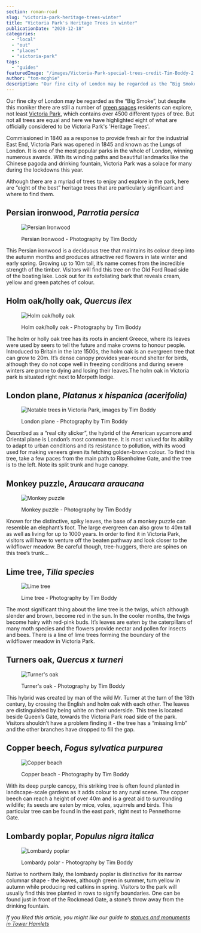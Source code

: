 ```yaml
---
section: roman-road
slug: "victoria-park-heritage-trees-winter"
title: "Victoria Park's Heritage Trees in winter"
publicationDate: "2020-12-18"
categories: 
  - "local"
  - "out"
  - "places"
  - "victoria-park"
tags: 
  - "guides"
featuredImage: "/images/Victoria-Park-special-trees-credit-Tim-Boddy-2.jpg"
author: "tom-mcghie"
description: "Our fine city of London may be regarded as the “Big Smoke”, but despite this moniker there are still a number of green spaces residents can explore. Here are “eight of the best” trees which are particularly significant and where to find them."
---
```


Our fine city of London may be regarded as the “Big Smoke”, but despite this moniker there are still a number of [green spaces](https://romanroadlondon.com/mile-end-park-history/) residents can explore, not least [Victoria Park](https://romanroadlondon.com/aerial-photography-victoria-park-matt-payne/), which contains over 4500 different types of tree. But not all trees are equal and here we have highlighted eight of what are officially considered to be Victoria Park's 'Heritage Trees'.

Commissioned in 1840 as a response to provide fresh air for the industrial East End, Victoria Park was opened in 1845 and known as the Lungs of London. It is one of the most popular parks in the whole of London, winning numerous awards. With its winding paths and beautiful landmarks like the Chinese pagoda and drinking fountain, Victoria Park was a solace for many during the lockdowns this year.

Although there are a myriad of trees to enjoy and explore in the park, here are “eight of the best” heritage trees that are particularly significant and where to find them.

## Persian ironwood, _Parrotia persica_

<figure>

![Persian Ironwood](/images/Victoria-Park-special-trees-credit-Tim-Boddy-1-1024x683.jpg)

<figcaption>

Persian Ironwood - Photography by Tim Boddy

</figcaption>

</figure>

This Persian ironwood is a deciduous tree that maintains its colour deep into the autumn months and produces attractive red flowers in late winter and early spring. Growing up to 10m tall, it’s name comes from the incredible strength of the timber. Visitors will find this tree on the Old Ford Road side of the boating lake. Look out for its exfoliating bark that reveals cream, yellow and green patches of colour. 

## Holm oak/holly oak, _Quercus ilex_

<figure>

![Holm oak/holly oak](/images/Victoria-Park-special-trees-credit-Tim-Boddy-2-1024x683.jpg)

<figcaption>

Holm oak/holly oak - Photography by Tim Boddy

</figcaption>

</figure>

The holm or holly oak tree has its roots in ancient Greece, where its leaves were used by seers to tell the future and make crowns to honour people. Introduced to Britain in the late 1500s, the holm oak is an evergreen tree that can grow to 20m. It’s dense canopy provides year-round shelter for birds, although they do not cope well in freezing conditions and during severe winters are prone to dying and losing their leaves.The holm oak in Victoria park is situated right next to Morpeth lodge.  

## London plane, _Platanus x hispanica (acerifolia)_

<figure>

![Notable trees in Victoria Park, images by Tim Boddy](/images/Victoria-Park-special-trees-credit-Tim-Boddy-3-1024x683.jpg)

<figcaption>

London plane - Photography by Tim Boddy

</figcaption>

</figure>

Described as a “real city slicker”, the hybrid of the American sycamore and Oriental plane is London’s most common tree. It is most valued for its ability to adapt to urban conditions and its resistance to pollution, with its wood used for making veneers given its fetching golden-brown colour. To find this tree, take a few paces from the main path to Risenholme Gate, and the tree is to the left. Note its split trunk and huge canopy. 

## Monkey puzzle, _Araucara araucana_

<figure>

![Monkey puzzle](/images/Victoria-Park-special-trees-credit-Tim-Boddy-4-1024x683.jpg)

<figcaption>

Monkey puzzle - Photography by Tim Boddy

</figcaption>

</figure>

Known for the distinctive, spiky leaves, the base of a monkey puzzle can resemble an elephant’s foot. The large evergreen can also grow to 40m tall as well as living for up to 1000 years. In order to find it in Victoria Park, visitors will have to venture off the beaten pathway and look closer to the wildflower meadow. Be careful though, tree-huggers, there are spines on this tree’s trunk...

## Lime tree, _Tilia species_ 

<figure>

![Lime tree](/images/Victoria-Park-special-trees-credit-Tim-Boddy-5-1024x683.jpg)

<figcaption>

Lime tree - Photography by Tim Boddy

</figcaption>

</figure>

The most significant thing about the lime tree is the twigs, which although slender and brown, become red in the sun. In the cooler months, the twigs become hairy with red-pink buds. It’s leaves are eaten by the caterpillars of many moth species and the flowers provide nectar and pollen for insects and bees. There is a line of lime trees forming the boundary of the wildflower meadow in Victoria Park.  

## Turners oak, _Quercus x turneri_

<figure>

![Turner's oak](/images/Victoria-Park-special-trees-credit-Tim-Boddy-6-1024x683.jpg)

<figcaption>

Turner's oak - Photography by Tim Boddy

</figcaption>

</figure>

This hybrid was created by man of the wild Mr. Turner at the turn of the 18th century, by crossing the English and holm oak with each other. The leaves are distinguished by being white on their underside. This tree is located beside Queen’s Gate, towards the Victoria Park road side of the park. Visitors shouldn’t have a problem finding it - the tree has a “missing limb” and the other branches have dropped to fill the gap. 

## Copper beech, _Fogus sylvatica purpurea_

<figure>

![Copper beach](/images/Victoria-Park-special-trees-credit-Tim-Boddy-7-1024x683.jpg)

<figcaption>

Copper beach - Photography by Tim Boddy

</figcaption>

</figure>

With its deep purple canopy, this striking tree is often found planted in landscape-scale gardens as it adds colour to any rural scene. The copper beech can reach a height of over 40m and is a great aid to surrounding wildlife; its seeds are eaten by mice, voles, squirrels and birds. This particular tree can be found in the east park, right next to Pennethorne Gate. 

## Lombardy poplar, _Populus nigra italica_

<figure>

![Lombardy poplar](/images/Victoria-Park-special-trees-credit-Tim-Boddy-8.jpg)

<figcaption>

Lombardy polar - Photography by Tim Boddy

</figcaption>

</figure>

Native to northern Italy, the lombardy poplar is distinctive for its narrow columnar shape - the leaves, although green in summer, turn yellow in autumn while producing red catkins in spring. Visitors to the park will usually find this tree planted in rows to signify boundaries. One can be found just in front of the Rockmead Gate, a stone’s throw away from the drinking fountain. 

_If you liked this article, you might like our guide to [statues and monuments in Tower Hamlets](https://romanroadlondon.com/best-statues-monuments-to-see-tower-hamlets/)_

